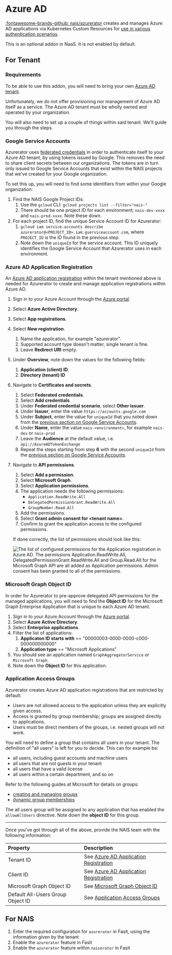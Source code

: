 # Azure AD

[:fontawesome-brands-github: nais/azurerator](https://github.com/nais/azurerator) creates and manages Azure AD applications via Kubernetes Custom Resources for [use in various authentication scenarios](https://doc.nais.io/security/auth/azure-ad/).

This is an optional addon in NaaS. It is not enabled by default.

## For Tenant

### Requirements

To be able to use this addon, you will need to bring your own [Azure AD tenant](https://learn.microsoft.com/en-us/azure/active-directory/fundamentals/active-directory-whatis).

Unfortunately, we do not offer provisioning nor management of Azure AD itself as a service.
The Azure AD tenant must be wholly owned and operated by your organization.

You will also need to set up a couple of things within said tenant. We'll guide you through the steps.

### Google Service Accounts

Azurerator uses [federated credentials](https://learn.microsoft.com/en-us/graph/api/resources/federatedidentitycredentials-overview?view=graph-rest-1.0)
in order to authenticate itself to your Azure AD tenant, by using tokens issued by Google. 
This removes the need to share client secrets between our organizations.
The tokens are in turn only issued to Google Service Accounts that exist within the NAIS projects that we've created for your Google organization.

To set this up, you will need to find some identifiers from within your Google organization:

1. Find the NAIS Google Project IDs:
    1. Use the `gcloud` CLI: `gcloud projects list --filter="nais-"`
    2. There should be one project ID for each environment; `nais-dev-xxxx` and `nais-prod-xxxx`. Note these down.
2. For each project ID, find the unique Service Account ID for Azurerator:
    1. `gcloud iam service-accounts describe azurerator@<PROJECT_ID>.iam.gserviceaccount.com`, where `PROJECT_ID` is the ID found in the previous step.
    2. Note down the `uniqueId` for the service account. This ID uniquely identifies the Google Service Account that Azurerator uses in each environment.

### Azure AD Application Registration

An [Azure AD application registration](https://learn.microsoft.com/en-us/azure/active-directory/develop/app-objects-and-service-principals)
within the tenant mentioned above is needed for Azurerator to create and manage application registrations within Azure AD.

1. Sign in to your Azure Account through the [Azure portal](https://portal.azure.com/).
2. Select **Azure Active Directory**.
3. Select **App registrations**.
4. Select **New registration**.
    1. Name the application, for example "azurerator".
    2. Supported account type doesn't matter, single tenant is fine. 
    3. Leave **Redirect URI** empty.
5. Under **Overview**, note down the values for the following fields:
    1. **Application (client) ID**.
    2. **Directory (tenant) ID**
6. Navigate to **Certificates and secrets**.
    1. Select **Federated credentials**.
    2. Select **Add credentials**.
    3. Under **Federated credential scenario**, select **Other issuer**.
    4. Under **Issuer**, enter the value `https://accounts.google.com`
    5. Under **Subject**, enter the value for `uniqueId` that you noted down from the [previous section on Google Service Accounts](#google-service-accounts).
    6. Under **Name**, enter the value `nais-<environment>`, for example `nais-dev` or `nais-prod`
    7. Leave the **Audience** at the default value, i.e. `api://AzureADTokenExchange`
    8. Repeat the steps starting from step **6** with the second `uniqueId` from the [previous section on Google Service Accounts](#google-service-accounts).
7. Navigate to **API permissions**.
    1. Select **Add a permission**.
    2. Select **Microsoft Graph**.
    3. Select **Application permissions**.
    4. The application needs the following permissions:
        - `Application.ReadWrite.All`
        - `DelegatedPermissionGrant.ReadWrite.All`
        - `GroupMember.Read.All`
    5. Add the permissions.
    6. Select **Grant admin consent for &lt;tenant name&gt;**.
    7. Confirm to grant the application access to the configured permissions.

    If done correctly, the list of permissions should look like this:

    ![The list of configured permissions for the Application registration in Azure AD. The permissions Application.ReadWrite.All, DelegatedPermissionGrant.ReadWrite.All and Group.Read.All for the Microsoft Graph API are all added as Application permissions. Admin consent has been granted to all of the permissions.](../../assets/azure-ad-permissions-setup.png)

### Microsoft Graph Object ID

In order for Azurerator to pre-approve delegated API permissions for the managed applications,
you will need to find the **Object ID** for the Microsoft Graph Enterprise Application that is unique to each Azure AD tenant.

1. Sign in to your Azure Account through the [Azure portal](https://portal.azure.com/).
2. Select **Azure Active Directory**.
3. Select **Enterprise applications**.
4. Filter the list of applications:
    1. **Applicaton ID starts with** == "00000003-0000-0000-c000-000000000000"
    2. **Application type** == "Microsoft Applications"
5. You should see an application named `GraphAggregatorService` or `Microsoft Graph`.
6. Note down the **Object ID** for this application.

### Application Access Groups

Azurerator creates Azure AD application registrations that are restricted by default:

- Users are not allowed access to the application unless they are explicitly given access.
- Access is granted by group membership; groups are assigned directly to applications.
- Users must be direct members of the groups, i.e. nested groups will not work.

You will need to define a group that contains all users in your tenant. 
The definition of "all users" is left for you to decide. This can for example be:

- all users, including guest accounts and machine users
- all users that are not guests in your tenant
- all users that have a valid license
- all users within a certain department, and so on

Refer to the following guides at Microsoft for details on groups:

- [creating and managing groups](https://learn.microsoft.com/en-gb/azure/active-directory/fundamentals/how-to-manage-groups) 
- [dynamic group memberships](https://learn.microsoft.com/en-gb/azure/active-directory/enterprise-users/groups-dynamic-membership)

The all users group will be assigned to any application that has enabled the `allowAllUsers` directive. 
Note down the **object ID** for this group.

---

Once you've got through all of the above, provide the NAIS team with the following information:

| Property                          | Description                                                                 |
|:----------------------------------|:----------------------------------------------------------------------------|
| Tenant ID                         | See [Azure AD Application Registration](#azure-ad-application-registration) |
| Client ID                         | See [Azure AD Application Registration](#azure-ad-application-registration) |
| Microsoft Graph Object ID         | See [Microsoft Graph Object ID](#microsoft-graph-object-id)                 |
| Default All-Users Group Object ID | See [Application Access Groups](#application-access-groups)                 |

## For NAIS

1. Enter the required configuration for `azurerator` in Fasit, using the information given by the tenant
2. Enable the `azurerator` feature in Fasit
3. Enable the `azurerator` feature within `naiserator` in Fasit
